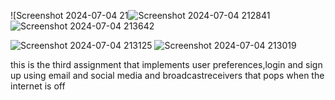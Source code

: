 
![Screenshot 2024-07-04 21![Screenshot 2024-07-04 212841](https://github.com/bdushime/Assignment_3/assets/135814208/8bbf5054-a075-42c3-a0d8-5ab8298d777a)
![Screenshot 2024-07-04 213642](https://github.com/bdushime/Assignment_3/assets/135814208/dfcfb2b6-7dcb-4a4d-9e3d-1a865b13ee8a)

![Screenshot 2024-07-04 213125](https://github.com/bdushime/Assignment_3/assets/135814208/1f0db15f-cd9f-4d49-b61a-0fec0f52133f)
![Screenshot 2024-07-04 213019](https://github.com/bdushime/Assignment_3/assets/135814208/3d636c7d-217e-4404-aa15-7df78297ac71)

this is the third assignment that implements user preferences,login and sign up using email and social media and broadcastreceivers that pops when the internet is off
